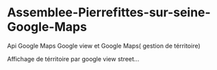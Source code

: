 # Assemblee-Pierrefittes-sur-seine-Google-Maps
Api Google Maps Google view et Google Maps( gestion de térritoire)


Affichage de térritoire par google view street...
